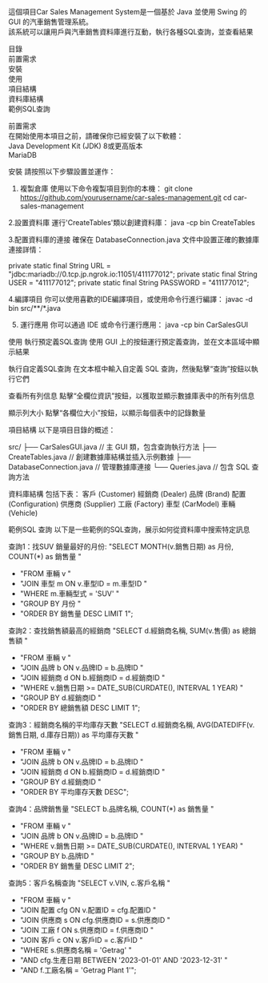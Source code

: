 
這個項目Car Sales Management System是一個基於 Java 並使用 Swing 的 GUI 的汽車銷售管理系統。  
該系統可以讓用戶與汽車銷售資料庫進行互動，執行各種SQL查詢，並查看結果  

目錄  
前置需求  
安裝  
使用  
項目結構  
資料庫結構  
範例SQL查詢  


前置需求  
在開始使用本項目之前，請確保你已經安裝了以下軟體：  
Java Development Kit (JDK) 8或更高版本  
MariaDB  

安裝
請按照以下步驟設置並運作：

1. 複製倉庫
使用以下命令複製項目到你的本機：
git clone https://github.com/yourusername/car-sales-management.git
cd car-sales-management

2.設置資料庫
運行'CreateTables'類以創建資料庫：
java -cp bin CreateTables

3.配置資料庫的連接
確保在 DatabaseConnection.java 文件中設置正確的數據庫連接詳情：

private static final String URL = "jdbc:mariadb://0.tcp.jp.ngrok.io:11051/411177012";
private static final String USER = "411177012";
private static final String PASSWORD = "411177012";

4.編譯項目
你可以使用喜歡的IDE編譯項目，或使用命令行進行編譯：
javac -d bin src/**/*.java

5. 運行應用
你可以通過 IDE 或命令行運行應用：
java -cp bin CarSalesGUI

使用
執行預定義SQL查詢
使用 GUI 上的按鈕運行預定義查詢，並在文本區域中顯示結果

執行自定義SQL查詢
在文本框中輸入自定義 SQL 查詢，然後點擊“查詢”按鈕以執行它們

查看所有列信息
點擊“全欄位資訊”按鈕，以獲取並顯示數據庫表中的所有列信息

顯示列大小
點擊“各欄位大小”按鈕，以顯示每個表中的記錄數量

項目結構
以下是項目目錄的概述：

src/
    ├── CarSalesGUI.java       // 主 GUI 類，包含查詢執行方法
    ├── CreateTables.java      // 創建數據庫結構並插入示例數據
    ├── DatabaseConnection.java // 管理數據庫連接
    └── Queries.java  // 包含 SQL 查詢方法
    
資料庫結構
包括下表：
客戶 (Customer)
經銷商 (Dealer)
品牌 (Brand)
配置 (Configuration)
供應商 (Supplier)
工廠 (Factory)
車型 (CarModel)
車輛 (Vehicle)

範例SQL 查詢
以下是一些範例的SQL查詢，展示如何從資料庫中搜索特定訊息

查詢1：找SUV 銷量最好的月份:
"SELECT MONTH(v.銷售日期) as 月份, COUNT(*) as 銷售量 "
+ "FROM 車輛 v "
+ "JOIN 車型 m ON v.車型ID = m.車型ID "
+ "WHERE m.車輛型式 = 'SUV' "
+ "GROUP BY 月份 "
+ "ORDER BY 銷售量 DESC LIMIT 1";

查詢2：查找銷售額最高的經銷商
"SELECT d.經銷商名稱, SUM(v.售價) as 總銷售額 "
+ "FROM 車輛 v "
+ "JOIN 品牌 b ON v.品牌ID = b.品牌ID "
+ "JOIN 經銷商 d ON b.經銷商ID = d.經銷商ID "
+ "WHERE v.銷售日期 >= DATE_SUB(CURDATE(), INTERVAL 1 YEAR) "
+ "GROUP BY d.經銷商ID "
+ "ORDER BY 總銷售額 DESC LIMIT 1";

查詢3：經銷商名稱的平均庫存天數
"SELECT d.經銷商名稱, AVG(DATEDIFF(v.銷售日期, d.庫存日期)) as 平均庫存天數 "
+ "FROM 車輛 v "
+ "JOIN 品牌 b ON v.品牌ID = b.品牌ID "
+ "JOIN 經銷商 d ON b.經銷商ID = d.經銷商ID "
+ "GROUP BY d.經銷商ID "
+ "ORDER BY 平均庫存天數 DESC";
  
查詢4：品牌銷售量
"SELECT b.品牌名稱, COUNT(*) as 銷售量 "
+ "FROM 車輛 v "
+ "JOIN 品牌 b ON v.品牌ID = b.品牌ID "
+ "WHERE v.銷售日期 >= DATE_SUB(CURDATE(), INTERVAL 1 YEAR) "
+ "GROUP BY b.品牌ID "
+ "ORDER BY 銷售量 DESC LIMIT 2";
  
查詢5：客戶名稱查詢
"SELECT v.VIN, c.客戶名稱 "
+ "FROM 車輛 v "
+ "JOIN 配置 cfg ON v.配置ID = cfg.配置ID "
+ "JOIN 供應商 s ON cfg.供應商ID = s.供應商ID "
+ "JOIN 工廠 f ON s.供應商ID = f.供應商ID "
+ "JOIN 客戶 c ON v.客戶ID = c.客戶ID "
+ "WHERE s.供應商名稱 = 'Getrag' "
+ "AND cfg.生產日期 BETWEEN '2023-01-01' AND '2023-12-31' "
+ "AND f.工廠名稱 = 'Getrag Plant 1'";


